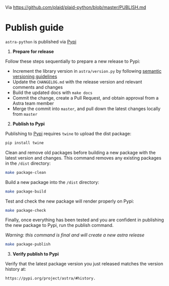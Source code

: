 Via https://github.com/plaid/plaid-python/blob/master/PUBLISH.md

# Publish guide

`astra-python` is published via [Pypi][1]

1. **Prepare for release**

Follow these steps sequentially to prepare a new release to Pypi:

- Increment the library version in `astra/version.py` by following [semantic versioning guidelines](https://semver.org/)
- Update the `CHANGELOG.md` with the release version and relevant comments and changes
- Build the updated docs with `make docs`
- Commit the change, create a Pull Request, and obtain approval from a Astra team member
- Merge the commit into `master`, and pull down the latest changes locally from `master`

2. **Publish to Pypi**

Publishing to [Pypi][1] requires `twine` to upload the dist package:

```bash
pip install twine
```

Clean and remove old packages before building a new package with the latest
version and changes. This command removes any existing packages in the `/dist`
directory:

```bash
make package-clean
```

Build a new package into the `/dist` directory:

```bash
make package-build
```

Test and check the new package will render properly on Pypi:

```bash
make package-check
```

Finally, once everything has been tested and you are confident in publishing
the new package to Pypi, run the publish command.

_*Warning: this command is final and will create a new astra release*_

```bash
make package-publish
```

3. **Verify publish to Pypi**

Verify that the latest package version you just released matches the version
history at:

```
https://pypi.org/project/astra/#history.
```

[1]: https://pypi.org/project/astra/
